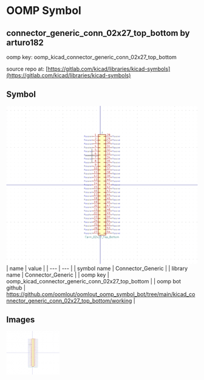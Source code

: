 # OOMP Symbol  
## connector_generic_conn_02x27_top_bottom  by arturo182  
  
oomp key: oomp_kicad_connector_generic_conn_02x27_top_bottom  
  
source repo at: [https://gitlab.com/kicad/libraries/kicad-symbols](https://gitlab.com/kicad/libraries/kicad-symbols)  
## Symbol  
  
[![working.png](working_600.png)](working.png)  
| name | value | 
| --- | --- | 
| symbol name | Connector_Generic | 
| library name | Connector_Generic | 
| oomp key | oomp_kicad_connector_generic_conn_02x27_top_bottom | 
| oomp bot github | https://github.com/oomlout/oomlout_oomp_symbol_bot/tree/main/kicad_connector_generic_conn_02x27_top_bottom/working | 
## Images  
  
[![working.png](working_140.png)](working.png)  
